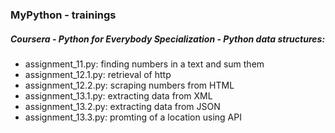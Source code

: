 ### MyPython - trainings

##### Coursera - Python for Everybody Specialization - Python data structures:

- assignment_11.py: finding numbers in a text and sum them
- assignment_12.1.py: retrieval of http
- assignment_12.2.py: scraping numbers from HTML
- assignment_13.1.py: extracting data from XML
- assignment_13.2.py: extracting data from JSON
- assignment_13.3.py: promting of a location using API

